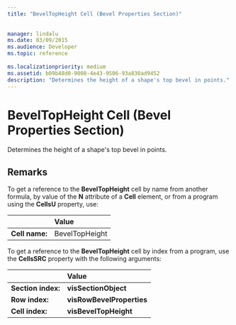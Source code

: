 ```yaml
---
title: "BevelTopHeight Cell (Bevel Properties Section)"
 
 
manager: lindalu
ms.date: 03/09/2015
ms.audience: Developer
ms.topic: reference
 
ms.localizationpriority: medium
ms.assetid: b09b48d0-9008-4e43-9506-93a830ad9452
description: "Determines the height of a shape's top bevel in points."
---
```


# BevelTopHeight Cell (Bevel Properties Section)

Determines the height of a shape's top bevel in points. 
  
## Remarks

To get a reference to the **BevelTopHeight** cell by name from another formula, by value of the **N** attribute of a **Cell** element, or from a program using the **CellsU** property, use: 
  
||Value |
|:-----|:-----|
| **Cell name:**  <br/> | BevelTopHeight  <br/> |
   
To get a reference to the **BevelTopHeight** cell by index from a program, use the **CellsSRC** property with the following arguments: 
  
||Value |
|:-----|:-----|
| **Section index:**  <br/> |**visSectionObject** <br/> |
| **Row index:**  <br/> |**visRowBevelProperties** <br/> |
| **Cell index:**  <br/> |**visBevelTopHeight** <br/> |
   

